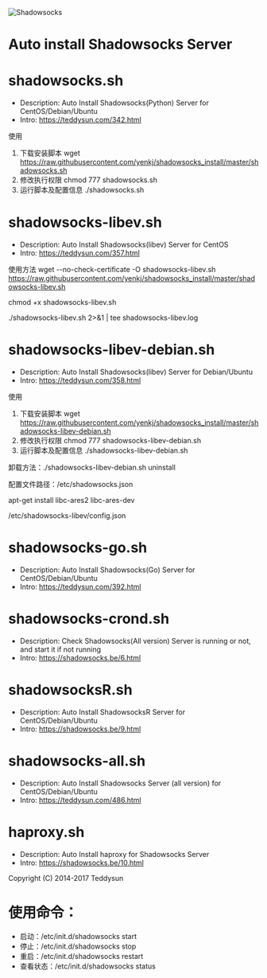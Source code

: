 ![Shadowsocks](https://github.com/teddysun/shadowsocks_install/raw/master/shadowsocks.png)
# Auto install Shadowsocks Server

shadowsocks.sh
===============
- Description: Auto Install Shadowsocks(Python) Server for CentOS/Debian/Ubuntu
- Intro: https://teddysun.com/342.html

 使用
 1. 下载安装脚本
 wget https://raw.githubusercontent.com/yenkj/shadowsocks_install/master/shadowsocks.sh
 2. 修改执行权限
 chmod 777 shadowsocks.sh
 3. 运行脚本及配置信息
 ./shadowsocks.sh

shadowsocks-libev.sh
===============
- Description: Auto Install Shadowsocks(libev) Server for CentOS
- Intro: https://teddysun.com/357.html

 使用方法
 wget --no-check-certificate -O shadowsocks-libev.sh https://raw.githubusercontent.com/yenkj/shadowsocks_install/master/shadowsocks-libev.sh 

 chmod +x shadowsocks-libev.sh
 
 ./shadowsocks-libev.sh 2>&1 | tee shadowsocks-libev.log

shadowsocks-libev-debian.sh
===============
- Description: Auto Install Shadowsocks(libev) Server for Debian/Ubuntu
- Intro: https://teddysun.com/358.html

 使用
 1. 下载安装脚本
 wget https://raw.githubusercontent.com/yenkj/shadowsocks_install/master/shadowsocks-libev-debian.sh
 2. 修改执行权限
 chmod 777 shadowsocks-libev-debian.sh
 3. 运行脚本及配置信息
 ./shadowsocks-libev-debian.sh
 
 卸载方法：./shadowsocks-libev-debian.sh uninstall
 
 配置文件路径：/etc/shadowsocks.json

 apt-get install libc-ares2 libc-ares-dev
 
 /etc/shadowsocks-libev/config.json


shadowsocks-go.sh
===============
- Description: Auto Install Shadowsocks(Go) Server for CentOS/Debian/Ubuntu
- Intro: https://teddysun.com/392.html

shadowsocks-crond.sh
===============
- Description: Check Shadowsocks(All version) Server is running or not, and start it if not running
- Intro: https://shadowsocks.be/6.html

shadowsocksR.sh
===============
- Description: Auto Install ShadowsocksR Server for CentOS/Debian/Ubuntu
- Intro: https://shadowsocks.be/9.html

shadowsocks-all.sh
==================
- Description: Auto Install Shadowsocks Server (all version) for CentOS/Debian/Ubuntu
- Intro: https://teddysun.com/486.html

haproxy.sh
===============
- Description: Auto Install haproxy for Shadowsocks Server
- Intro: https://shadowsocks.be/10.html

Copyright (C) 2014-2017 Teddysun

使用命令：
===============
- 启动：/etc/init.d/shadowsocks start
- 停止：/etc/init.d/shadowsocks stop
- 重启：/etc/init.d/shadowsocks restart
- 查看状态：/etc/init.d/shadowsocks status


